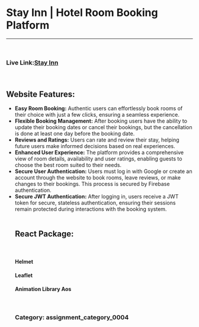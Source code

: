 <h1>Stay Inn | Hotel Room Booking Platform</h1>
<hr><br>
<h3> Live Link:<a href="https://stayinn-3d14d.web.app/">Stay Inn</a>
</h3><br>

<h2>Website Features:</h2>

<ul style="text-align:left">
<li><span style="font-weight:bold">Easy Room Booking:</span> Authentic users can effortlessly book rooms of their choice with just a few clicks, ensuring a seamless experience.
</li>

<li><span style="font-weight:bold">Flexible Booking Management:</span> After booking users have the ability to update their booking dates or cancel their bookings, but the cancellation is done at least one day before the booking date.
</li>

<li><span style="font-weight:bold">Reviews and Ratings:</span> Users can rate and review their stay, helping future users make informed decisions based on real experiences.
</li>

<li><span style="font-weight:bold">Enhanced User Experience:</span> The platform provides a comprehensive view of room details, availability and user ratings, enabling guests to choose the best room suited to their needs.
</li>

<li><span style="font-weight:bold">Secure User Authentication:</span> Users must log in with Google or create an account through the website to book rooms, leave reviews, or make changes to their bookings. This process is secured by Firebase authentication.
</li>

<li><span style="font-weight:bold">Secure JWT Authentication:</span> After logging in, users receive a JWT token for secure, stateless authentication, ensuring their sessions remain protected during interactions with the booking system.
</li>

<br>
<h2>React Package:</h2>
<div>
    <h4>Helmet</h4><h4>Leaflet</h4><h4>Animation Library Aos</h4>
</div>
<br>
<h3>Category: assignment_category_0004</h3>
